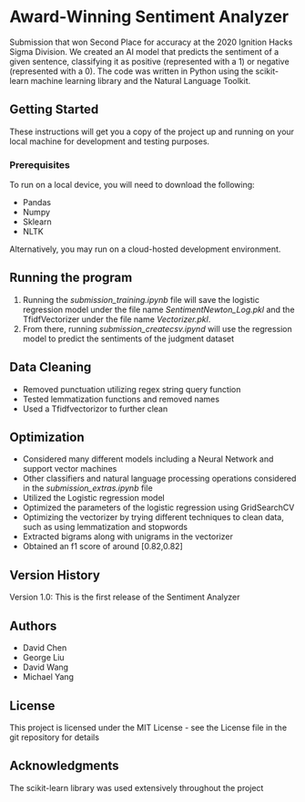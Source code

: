 # Award-Winning Sentiment Analyzer
Submission that won Second Place for accuracy at the 2020 Ignition Hacks Sigma Division. We created an AI model that predicts the sentiment of a given sentence, classifying it as positive (represented with a 1) or negative (represented with a 0). The code was written in Python using the scikit-learn machine learning library and the Natural Language Toolkit.
## Getting Started
These instructions will get you a copy of the project up and running on your local machine for development and testing purposes.
### Prerequisites
To run on a local device, you will need to download the following:
- Pandas
- Numpy
- Sklearn
- NLTK

Alternatively, you may run on a cloud-hosted development environment.
## Running the program
1. Running the *submission_training.ipynb* file will save the logistic regression model under the file name *SentimentNewton_Log.pkl* and the TfidfVectorizer under the file name *Vectorizer.pkl*.
2. From there, running *submission_createcsv.ipynd* will use the regression model to predict the sentiments of the judgment dataset 
## Data Cleaning
- Removed punctuation utilizing regex string query function
- Tested lemmatization functions and removed names
- Used a Tfidfvectorizor to further clean
## Optimization
- Considered many different models including a Neural Network and support vector machines
- Other classifiers and natural language processing operations considered in the *submission_extras.ipynb* file
- Utilized the Logistic regression model
- Optimized the parameters of the logistic regression using GridSearchCV
- Optimizing the vectorizer by trying different techniques to clean data, such as using lemmatization and stopwords
- Extracted bigrams along with unigrams in the vectorizer
- Obtained an f1 score of around [0.82,0.82]

## Version History
Version 1.0: This is the first release of the Sentiment Analyzer
## Authors
- David Chen
- George Liu
- David Wang
- Michael Yang
## License
This project is licensed under the MIT License - see the License file in the git repository for details
## Acknowledgments
The scikit-learn library was used extensively throughout the project

